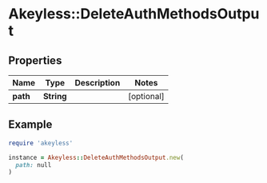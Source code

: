 # Akeyless::DeleteAuthMethodsOutput

## Properties

| Name | Type | Description | Notes |
| ---- | ---- | ----------- | ----- |
| **path** | **String** |  | [optional] |

## Example

```ruby
require 'akeyless'

instance = Akeyless::DeleteAuthMethodsOutput.new(
  path: null
)
```


